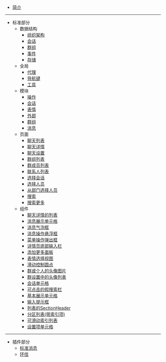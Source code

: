 * [简介](README)

---

* 标准部分
  * 数据结构
    * [组织架构](struct/Organization)
    * [会话](struct/Conversation)
    * [群组](struct/Group)
    * [事件](struct/Event)
    * [存储](struct/Storage)
  * 全局
    * [代理](global/Delegate)
    * [导航键](global/PageKey)
    * [工具](global/Util)
  * 模块
    * [操作](model/Action)
    * [会话](model/Conversation)
    * [表情](model/Emoji)
    * [外部](model/External)
    * [群组](model/Group)
    * [消息](model/Message)
  * 页面
    * [聊天列表](page/ChatList)
    * [聊天详情](page/ChatDetail)
    * [聊天设置](page/ChatSetting)
    * [群组列表](page/GroupList)
    * [群成员列表](page/GroupMembers)
    * [联系人列表](page/ContactList)
    * [选择会话](page/ChooseConversation)
    * [选择人员](page/ChooseUser)
    * [从部门选择人员](page/ChooseUserFromOrg)
    * [搜索](page/Search)
    * [搜索更多](page/SearchList)
  * 组件
    * [聊天详情的列表](component/DetailListView)
    * [消息展示单元格](component/BaseMessage)
    * [消息气泡框](component/MessageBubble)
    * [消息操作悬浮框](component/MessageMenu)
    * [菜单操作弹出框](component/Popover)
    * [详情页底部输入栏](component/BottomBar)
    * [添加更多面板](component/MoreBoard)
    * [表情选择视图](component/EmojiPickView)
    * [滑动控制圆点](component/SegmentControl)
    * [群或个人的头像图片](component/AvatarImage)
    * [群设置中的头像列表](component/AvatarList)
    * [会话单元格](component/ConversationCell)
    * [可点击的假搜索栏](component/FakeSearchBar)
    * [基本展示单元格](component/ListCell)
    * [输入提示框](component/Prompt)
    * [列表的SectionHeader](component/SectionHeader)
    * [分区列表(带索引项)](component/SeekBarSectionList)
    * [可滑动索引列表](component/SelectList)
    * [设置项单元格](component/SettingItem)

---

* 插件部分
  * [标准消息](plugin/PluginMessage)
  * [环信](plugin/PluginEasemob)